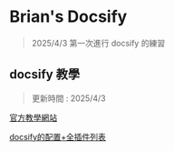 # Brian's Docsify <!-- {docsify-ignore-all} -->


> 2025/4/3 第一次進行 docsify 的練習

## docsify 教學 
> 更新時間 : 2025/4/3 

[官方教學網站](https://docsify.js.org/#/zh-cn/)

[docsify的配置+全插件列表](https://cloud.tencent.com/developer/article/2177009)
